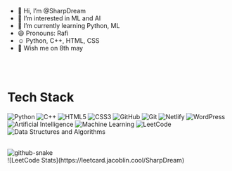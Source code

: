 - 👋 Hi, I’m @SharpDream
- 👀 I’m interested in ML and AI
- 🌱 I’m currently learning Python, ML
- 😄 Pronouns: Rafi
- ☺️ Python, C++, HTML, CSS
- 🎂 Wish me on 8th may

</br></br>

# Tech Stack

![Python](https://img.shields.io/badge/python-3670A0?style=for-the-badge&logo=python&logoColor=ffdd54)
![C++](https://img.shields.io/badge/-C++-blue?logo=cplusplus)
![HTML5](https://img.shields.io/badge/html5-E34F26?style=for-the-badge&logo=html5&logoColor=white)
![CSS3](https://img.shields.io/badge/css3-1572B6?style=for-the-badge&logo=css3&logoColor=white)
![GitHub](https://img.shields.io/badge/github-181717?style=for-the-badge&logo=github&logoColor=white)
![Git](https://img.shields.io/badge/git-F05032?style=for-the-badge&logo=git&logoColor=white)
![Netlify](https://img.shields.io/badge/netlify-00C7B7?style=for-the-badge&logo=netlify&logoColor=white)
![WordPress](https://img.shields.io/badge/wordpress-21759B?style=for-the-badge&logo=wordpress&logoColor=white)
![Artificial Intelligence](https://img.shields.io/badge/ai-0D86D7?style=for-the-badge&logo=openai&logoColor=white)
![Machine Learning](https://img.shields.io/badge/ml-FFC300?style=for-the-badge&logo=tensorflow&logoColor=white)
![LeetCode](https://img.shields.io/badge/leetcode-FFA116?style=for-the-badge&logo=leetcode&logoColor=black)
![Data Structures and Algorithms](https://img.shields.io/badge/dsa-6A5ACD?style=for-the-badge&logo=data&logoColor=white)

</br>

<picture>
  <source media="(prefers-color-scheme: dark)" srcset="https://raw.githubusercontent.com/tobiasmeyhoefer/tobiasmeyhoefer/output/github-snake-dark.svg" />
  <source media="(prefers-color-scheme: light)" srcset="https://raw.githubusercontent.com/tobiasmeyhoefer/tobiasmeyhoefer/output/github-snake.svg" />
  <img alt="github-snake" src="https://raw.githubusercontent.com/tobiasmeyhoefer/tobiasmeyhoefer/output/github-snake.svg" />
</picture>


<br>
![LeetCode Stats](https://leetcard.jacoblin.cool/SharpDream)




